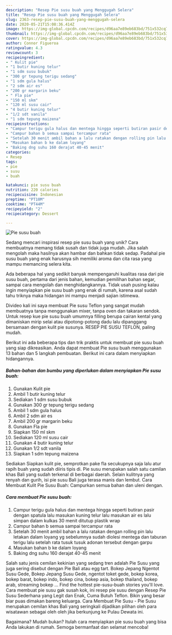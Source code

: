 ```yaml
---
description: "Resep Pie susu buah yang Menggugah Selera"
title: "Resep Pie susu buah yang Menggugah Selera"
slug: 2363-resep-pie-susu-buah-yang-menggugah-selera
date: 2020-05-21T15:08:36.414Z
image: https://img-global.cpcdn.com/recipes/d96aa7e89eb683bd/751x532cq70/pie-susu-buah-foto-resep-utama.jpg
thumbnail: https://img-global.cpcdn.com/recipes/d96aa7e89eb683bd/751x532cq70/pie-susu-buah-foto-resep-utama.jpg
cover: https://img-global.cpcdn.com/recipes/d96aa7e89eb683bd/751x532cq70/pie-susu-buah-foto-resep-utama.jpg
author: Connor Figueroa
ratingvalue: 4.3
reviewcount: 3
recipeingredient:
- " Kulit pie"
- "1 butir kuning telur"
- "1 sdm susu bubuk"
- "300 gr tepung terigu sedang"
- "1 sdm gula halus"
- "2 sdm air es"
- "200 gr margarin beku"
- " Fla pie"
- "150 ml skm"
- "120 ml susu cair"
- "4 butir kuning telur"
- "1/2 sdt vanila"
- "1 sdm tepung maizena"
recipeinstructions:
- "Campur terigu gula halus dan mentega hingga seperti butiran pasir dengan spatula lalu masukan kuning telur lalu masukan air es lalu simpan dalam kulkas 30 menit ditutup plastik wrap"
- "Campur bahan b semua sampai tercampur rata"
- "Setelah 30 menit ambil bahan a lalu ratakan dengan rolling pin lalu letakan dalam loyang yg sebelumnya sudah diolesi mentega dan taburan terigu lalu setelah rata tusuk tusuk adonan tersebut dengan garpu"
- "Masukan bahan b ke dalam loyang"
- "Baking dng suhu 160 derajat 40-45 menit"
categories:
- Resep
tags:
- pie
- susu
- buah

katakunci: pie susu buah 
nutrition: 220 calories
recipecuisine: Indonesian
preptime: "PT10M"
cooktime: "PT44M"
recipeyield: "2"
recipecategory: Dessert

---
```



![Pie susu buah](https://img-global.cpcdn.com/recipes/d96aa7e89eb683bd/751x532cq70/pie-susu-buah-foto-resep-utama.jpg)

Sedang mencari inspirasi resep pie susu buah yang unik? Cara membuatnya memang tidak susah dan tidak juga mudah. Jika salah mengolah maka hasilnya akan hambar dan bahkan tidak sedap. Padahal pie susu buah yang enak harusnya sih memiliki aroma dan cita rasa yang mampu memancing selera kita.

Ada beberapa hal yang sedikit banyak mempengaruhi kualitas rasa dari pie susu buah, pertama dari jenis bahan, kemudian pemilihan bahan segar, sampai cara mengolah dan menghidangkannya. Tidak usah pusing kalau ingin menyiapkan pie susu buah yang enak di rumah, karena asal sudah tahu triknya maka hidangan ini mampu menjadi sajian istimewa.

Divideo kali ini saya membuat Pie susu Teflon yang sangat mudah membuatnya tanpa menggunakan mixer, tanpa oven dan takaran sendok. Untuk resep kue pie susu buah umumnya filling berupa cairan kental yang dimaniskan mirip selai atau dipotong-potong dadu lalu dipanggang bersamaan dengan kulit pie susunya. RESEP PIE SUSU TEFLON, paling mudah.


Berikut ini ada beberapa tips dan trik praktis untuk membuat pie susu buah yang siap dikreasikan. Anda dapat membuat Pie susu buah menggunakan 13 bahan dan 5 langkah pembuatan. Berikut ini cara dalam menyiapkan hidangannya.

<!--inarticleads1-->

##### Bahan-bahan dan bumbu yang diperlukan dalam menyiapkan Pie susu buah:

1. Gunakan  Kulit pie
1. Ambil 1 butir kuning telur
1. Sediakan 1 sdm susu bubuk
1. Gunakan 300 gr tepung terigu sedang
1. Ambil 1 sdm gula halus
1. Ambil 2 sdm air es
1. Ambil 200 gr margarin beku
1. Gunakan  Fla pie
1. Siapkan 150 ml skm
1. Sediakan 120 ml susu cair
1. Gunakan 4 butir kuning telur
1. Gunakan 1/2 sdt vanila
1. Siapkan 1 sdm tepung maizena


Sediakan Siapkan kulit pie, semprotkan pake fla secukupnya saja lalu atur rapih buah yang sudah diiris tipis di. Pie susu merupakan salah satu camilan khas Bali yang sudah terkenal di berbagai daerah. Selain kulitnya yang renyah dan gurih, isi pie susu Bali juga terasa manis dan lembut. Cara Membuat Kulit Pie Susu Buah: Campurkan semua bahan dan uleni dengan. 

<!--inarticleads2-->

##### Cara membuat Pie susu buah:

1. Campur terigu gula halus dan mentega hingga seperti butiran pasir dengan spatula lalu masukan kuning telur lalu masukan air es lalu simpan dalam kulkas 30 menit ditutup plastik wrap
1. Campur bahan b semua sampai tercampur rata
1. Setelah 30 menit ambil bahan a lalu ratakan dengan rolling pin lalu letakan dalam loyang yg sebelumnya sudah diolesi mentega dan taburan terigu lalu setelah rata tusuk tusuk adonan tersebut dengan garpu
1. Masukan bahan b ke dalam loyang
1. Baking dng suhu 160 derajat 40-45 menit


Salah satu jenis cemilan kekinian yang sedang tren adalah Pie Susu yang juga sering disebut dengan Pie Bali atau egg tart. Bokep Jepang Ngentot Susu Gede, Bokep Jepang Susu Gede, ngentot toket gede, bokep korea, bokep barat, bokep indo, bokep cina, bokep asia, bokep thailand, bokep arab, streaming bokep … Find the hottest pie-susu-buah stories you&#39;ll love. Cara membuat pie susu gak susah kok, ini resep pie susu dengan Resep Pie Susu Sederhana yang Legit dan Enak, Cuma Butuh Teflon. Bikin yang besar biar puas dimakan bareng keluarga. Cara Membuat Pie Susu - Pie Susu merupakan cemilan khas Bali yang seringkali dijadikan pilihan oleh para wisatawan sebagai oleh oleh jika berkunjung ke Pulau Dewata ini. 

Bagaimana? Mudah bukan? Itulah cara menyiapkan pie susu buah yang bisa Anda lakukan di rumah. Semoga bermanfaat dan selamat mencoba!
